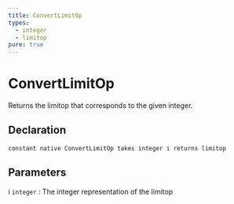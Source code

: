 ```yaml
---
title: ConvertLimitOp
types:
  - integer
  - limitop
pure: true
---
```


# ConvertLimitOp
Returns the limitop that corresponds to the given integer.

## Declaration

```jass
constant native ConvertLimitOp takes integer i returns limitop
```

## Parameters
i `integer`
: The integer representation of the limitop
